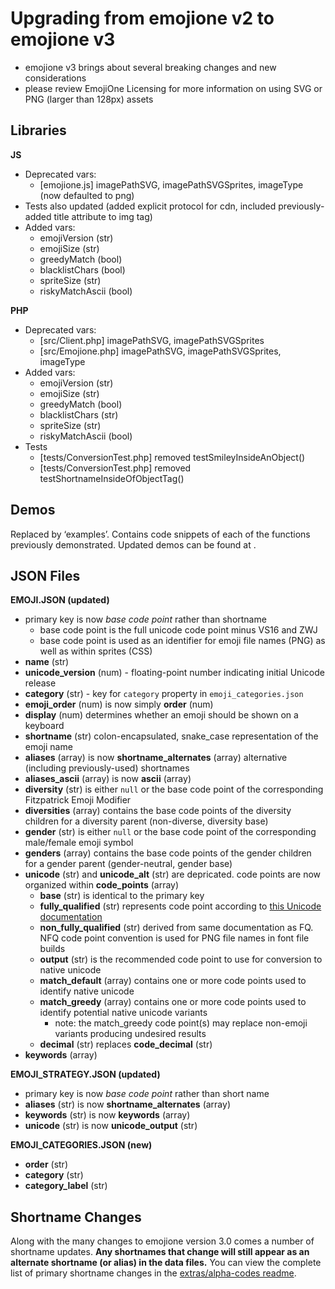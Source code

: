 # Upgrading from emojione v2 to emojione v3

*  emojione v3 brings about several breaking changes and new considerations
*  please review EmojiOne Licensing for more information on using SVG or PNG (larger than 128px) assets

## Libraries
**JS**
 - Deprecated vars: 
 	- [emojione.js] imagePathSVG, imagePathSVGSprites, imageType (now defaulted to png)
 - Tests also updated (added explicit protocol for cdn, included previously-added title attribute to img tag)
  - Added vars: 
  	- emojiVersion (str)
	- emojiSize (str)
  	- greedyMatch (bool)
  	- blacklistChars (bool)
	- spriteSize (str)
	- riskyMatchAscii (bool)

**PHP**
 - Deprecated vars: 
	- [src/Client.php] imagePathSVG, imagePathSVGSprites
	- [src/Emojione.php] imagePathSVG, imagePathSVGSprites, imageType
 - Added vars:
 	- emojiVersion (str)
	- emojiSize (str)
	- greedyMatch (bool)
	- blacklistChars (str)
	- spriteSize (str)
	- riskyMatchAscii (bool)
 - Tests
	- [tests/ConversionTest.php] removed testSmileyInsideAnObject()
	- [tests/ConversionTest.php] removed testShortnameInsideOfObjectTag()

## Demos
Replaced by ‘examples’. Contains code snippets of each of the functions previously demonstrated. Updated demos can be found at <a href="https://demos.emojione.com/latest"></a>.

## JSON Files
**EMOJI.JSON (updated)** 
 - primary key is now *base code point* rather than shortname
	- base code point is the full unicode code point minus VS16 and ZWJ
	- base code point is used as an identifier for emoji file names (PNG) as well as within sprites (CSS)
 - **name** (str)
 - **unicode_version** (num) - floating-point number indicating initial Unicode release
 - **category** (str) - key for `category` property in `emoji_categories.json`
 - **emoji_order** (num) is now simply **order** (num)
 - **display** (num) determines whether an emoji should be shown on a keyboard
 - **shortname** (str) colon-encapsulated, snake_case representation of the emoji name
 - **aliases** (array) is now **shortname_alternates** (array) alternative (including previously-used) shortnames
 - **aliases_ascii** (array) is now **ascii** (array)
 - **diversity** (str) is either `null` or the base code point of the corresponding Fitzpatrick Emoji Modifier
 - **diversities** (array) contains the base code points of the diversity children for a diversity parent (non-diverse, diversity base)
 - **gender** (str) is either `null` or the base code point of the corresponding male/female emoji symbol
 - **genders** (array) contains the base code points of the gender children for a gender parent (gender-neutral, gender base)
 - **unicode** (str) and **unicode_alt** (str) are depricated. code points are now organized within **code_points** (array)
 	- **base** (str) is identical to the primary key
 	- **fully_qualified** (str) represents code point according to [this Unicode documentation](http://unicode.org/Public/emoji/5.0/emoji-test.txt)
 	- **non_fully_qualified** (str) derived from same documentation as FQ. NFQ code point convention is used for PNG file names in font file builds
	- **output** (str) is the recommended code point to use for conversion to native unicode
	- **match_default** (array) contains one or more code points used to identify native unicode
	- **match_greedy** (array) contains one or more code points used to identify potential native unicode variants
		- note: the match_greedy code point(s) may replace non-emoji variants producing undesired results
	- **decimal** (str) replaces **code_decimal** (str)
 - **keywords** (array)

**EMOJI_STRATEGY.JSON (updated)**
 - primary key is now *base code point* rather than short name
 - **aliases** (str) is now **shortname_alternates** (array)
 - **keywords** (str) is now **keywords** (array)
 - **unicode** (str) is now **unicode_output** (str)

**EMOJI_CATEGORIES.JSON (new)**
 - **order** (str)
 - **category** (str)
 - **category_label** (str)

## Shortname Changes
Along with the many changes to emojione version 3.0 comes a number of shortname updates. **Any shortnames that change will still appear as an alternate shortname (or alias) in the data files.** You can view the complete list of primary shortname changes in the [extras/alpha-codes readme](extras/alpha-codes/).

